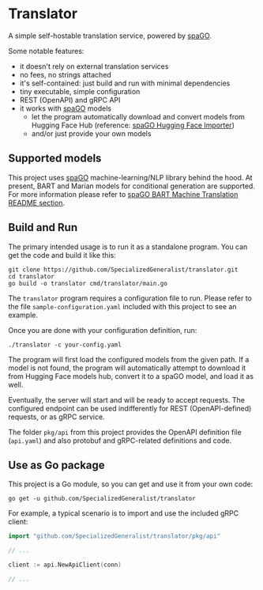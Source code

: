 # Translator

A simple self-hostable translation service, powered by [spaGO](https://github.com/nlpodyssey/spago/).

Some notable features:
- it doesn't rely on external translation services
- no fees, no strings attached
- it's self-contained: just build and run with minimal dependencies
- tiny executable, simple configuration
- REST (OpenAPI) and gRPC API
- it works with [spaGO](https://github.com/nlpodyssey/spago/) models
  - let the program automatically download and convert models from Hugging Face Hub
    (reference: [spaGO Hugging Face Importer](https://github.com/nlpodyssey/spago/tree/main/cmd/huggingfaceimporter))
  - and/or just provide your own models

## Supported models

This project uses [spaGO](https://github.com/nlpodyssey/spago/) machine-learning/NLP
library behind the hood. At present, BART and Marian models for conditional
generation are supported. For more information please refer to
[spaGO BART Machine Translation README section](https://github.com/nlpodyssey/spago/blob/68fc3365bc894f666abd5327cf51eca4964df66d/cmd/bart/README.md#machine-translation).

## Build and Run

The primary intended usage is to run it as a standalone program.
You can get the code and build it like this:

```shell
git clone https://github.com/SpecializedGeneralist/translator.git
cd translator
go build -o translator cmd/translator/main.go
```

The `translator` program requires a configuration file to run.
Please refer to the file `sample-configuration.yaml` included with this
project to see an example.

Once you are done with your configuration definition, run:

```shell
./translator -c your-config.yaml
```

The program will first load the configured models from the given path.
If a model is not found, the program will automatically attempt to download it from
Hugging Face models hub, convert it to a spaGO model, and load it as well.

Eventually, the server will start and will be ready to accept requests.
The configured endpoint can be used indifferently for REST (OpenAPI-defined) requests,
or as gRPC service.

The folder `pkg/api` from this project provides the OpenAPI definition file (`api.yaml`)
and also protobuf and gRPC-related definitions and code.

## Use as Go package

This project is a Go module, so you can get and use it from your own code:

```shell
go get -u github.com/SpecializedGeneralist/translator
```

For example, a typical scenario is to import and use the included gRPC client:

```go
import "github.com/SpecializedGeneralist/translator/pkg/api"

// ...

client := api.NewApiClient(conn)

// ...
```
